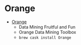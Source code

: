 # Orange
- [Orange](https://orange.biolab.si/)
  -   Data Mining Fruitful and Fun
  - Orange Data Mining Toolbox
  - `brew cask install Orange`
